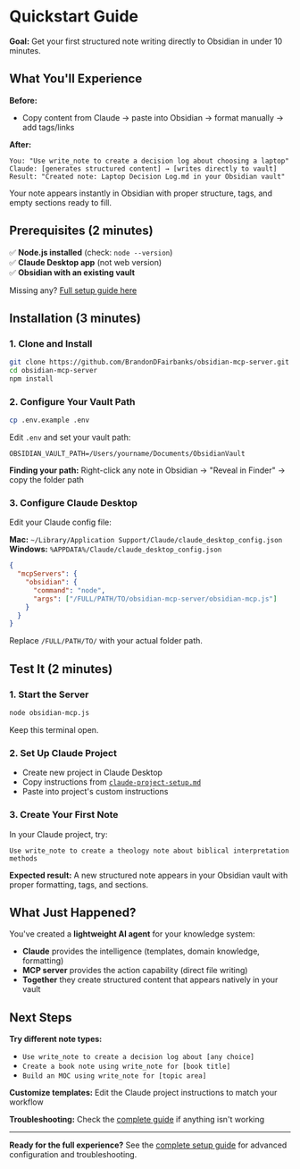 # Quickstart Guide

**Goal:** Get your first structured note writing directly to Obsidian in under 10 minutes.

## What You'll Experience

**Before:** 
- Copy content from Claude → paste into Obsidian → format manually → add tags/links

**After:**
```
You: "Use write_note to create a decision log about choosing a laptop"
Claude: [generates structured content] → [writes directly to vault]
Result: "Created note: Laptop Decision Log.md in your Obsidian vault"
```

Your note appears instantly in Obsidian with proper structure, tags, and empty sections ready to fill.

## Prerequisites (2 minutes)

✅ **Node.js installed** (check: `node --version`)  
✅ **Claude Desktop app** (not web version)  
✅ **Obsidian with an existing vault**  

Missing any? [Full setup guide here](README.md#prerequisites)

## Installation (3 minutes)

### 1. Clone and Install
```bash
git clone https://github.com/BrandonDFairbanks/obsidian-mcp-server.git
cd obsidian-mcp-server
npm install
```

### 2. Configure Your Vault Path
```bash
cp .env.example .env
```

Edit `.env` and set your vault path:
```
OBSIDIAN_VAULT_PATH=/Users/yourname/Documents/ObsidianVault
```

**Finding your path:** Right-click any note in Obsidian → "Reveal in Finder" → copy the folder path

### 3. Configure Claude Desktop
Edit your Claude config file:

**Mac:** `~/Library/Application Support/Claude/claude_desktop_config.json`  
**Windows:** `%APPDATA%/Claude/claude_desktop_config.json`

```json
{
  "mcpServers": {
    "obsidian": {
      "command": "node",
      "args": ["/FULL/PATH/TO/obsidian-mcp-server/obsidian-mcp.js"]
    }
  }
}
```

Replace `/FULL/PATH/TO/` with your actual folder path.

## Test It (2 minutes)

### 1. Start the Server
```bash
node obsidian-mcp.js
```
Keep this terminal open.

### 2. Set Up Claude Project
- Create new project in Claude Desktop
- Copy instructions from [`claude-project-setup.md`](claude-project-setup.md) 
- Paste into project's custom instructions

### 3. Create Your First Note
In your Claude project, try:
```
Use write_note to create a theology note about biblical interpretation methods
```

**Expected result:** A new structured note appears in your Obsidian vault with proper formatting, tags, and sections.

## What Just Happened?

You've created a **lightweight AI agent** for your knowledge system:

- **Claude** provides the intelligence (templates, domain knowledge, formatting)
- **MCP server** provides the action capability (direct file writing)
- **Together** they create structured content that appears natively in your vault

## Next Steps

**Try different note types:**
- `Use write_note to create a decision log about [any choice]`
- `Create a book note using write_note for [book title]`  
- `Build an MOC using write_note for [topic area]`

**Customize templates:** Edit the Claude project instructions to match your workflow

**Troubleshooting:** Check the [complete guide](README.md#troubleshooting) if anything isn't working

---

**Ready for the full experience?** See the [complete setup guide](README.md) for advanced configuration and troubleshooting.
